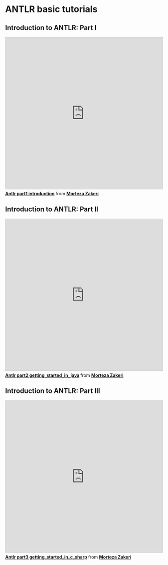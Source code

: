 # ANTLR basic tutorials


## Introduction to ANTLR: Part I

<iframe src="https://www.slideshare.net/slideshow/embed_code/key/5YesznKckOJKs4" width="595" height="485" frameborder="0" marginwidth="0" marginheight="0" scrolling="no" style="border:1px solid #CCC; border-width:1px; margin-bottom:5px; max-width: 100%;" allowfullscreen> </iframe> <div style="margin-bottom:5px"> <strong> <a href="//www.slideshare.net/MortezaZakeri/antlr-part1-introduction" title="Antlr part1 introduction" target="_blank">Antlr part1 introduction</a> </strong> from <strong><a href="//www.slideshare.net/MortezaZakeri" target="_blank">Morteza Zakeri</a></strong> </div>



## Introduction to ANTLR: Part II

<iframe src="https://www.slideshare.net/slideshow/embed_code/key/1Ne5AaXLZ2Q5qE" width="595" height="485" frameborder="0" marginwidth="0" marginheight="0" scrolling="no" style="border:1px solid #CCC; border-width:1px; margin-bottom:5px; max-width: 100%;" allowfullscreen> </iframe> <div style="margin-bottom:5px"> <strong> <a href="//www.slideshare.net/MortezaZakeri/antlr-part2-gettingstartedinjava" title="Antlr part2 getting_started_in_java" target="_blank">Antlr part2 getting_started_in_java</a> </strong> from <strong><a href="https://www.slideshare.net/MortezaZakeri" target="_blank">Morteza Zakeri</a></strong> </div>


## Introduction to ANTLR: Part III

<iframe src="https://www.slideshare.net/slideshow/embed_code/key/kG1VeeZBQKXgED" width="595" height="485" frameborder="0" marginwidth="0" marginheight="0" scrolling="no" style="border:1px solid #CCC; border-width:1px; margin-bottom:5px; max-width: 100%;" allowfullscreen> </iframe> <div style="margin-bottom:5px"> <strong> <a href="//www.slideshare.net/MortezaZakeri/antlr-part3-gettingstartedincsharp" title="Antlr part3 getting_started_in_c_sharp" target="_blank">Antlr part3 getting_started_in_c_sharp</a> </strong> from <strong><a href="https://www.slideshare.net/MortezaZakeri" target="_blank">Morteza Zakeri</a></strong> </div>

